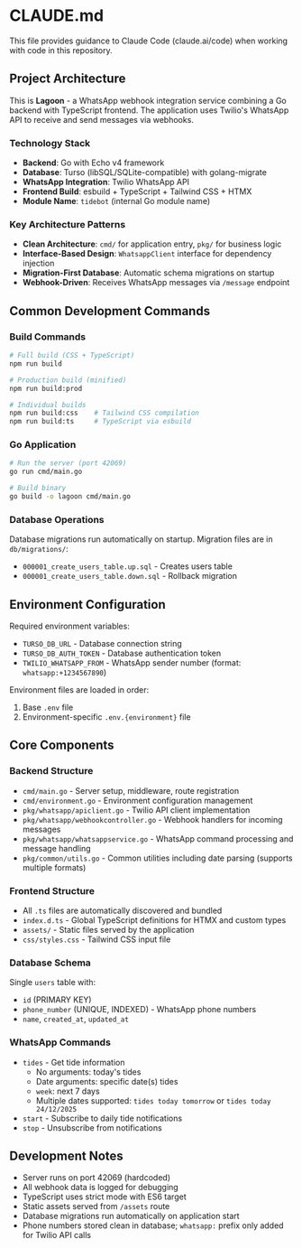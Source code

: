 # CLAUDE.md

This file provides guidance to Claude Code (claude.ai/code) when working with code in this repository.

## Project Architecture

This is **Lagoon** - a WhatsApp webhook integration service combining a Go backend with TypeScript frontend. The application uses Twilio's WhatsApp API to receive and send messages via webhooks.

### Technology Stack
- **Backend**: Go with Echo v4 framework
- **Database**: Turso (libSQL/SQLite-compatible) with golang-migrate
- **WhatsApp Integration**: Twilio WhatsApp API
- **Frontend Build**: esbuild + TypeScript + Tailwind CSS + HTMX
- **Module Name**: `tidebot` (internal Go module name)

### Key Architecture Patterns
- **Clean Architecture**: `cmd/` for application entry, `pkg/` for business logic
- **Interface-Based Design**: `WhatsappClient` interface for dependency injection
- **Migration-First Database**: Automatic schema migrations on startup
- **Webhook-Driven**: Receives WhatsApp messages via `/message` endpoint

## Common Development Commands

### Build Commands
```bash
# Full build (CSS + TypeScript)
npm run build

# Production build (minified)
npm run build:prod

# Individual builds
npm run build:css    # Tailwind CSS compilation
npm run build:ts     # TypeScript via esbuild
```

### Go Application
```bash
# Run the server (port 42069)
go run cmd/main.go

# Build binary
go build -o lagoon cmd/main.go
```

### Database Operations
Database migrations run automatically on startup. Migration files are in `db/migrations/`:
- `000001_create_users_table.up.sql` - Creates users table
- `000001_create_users_table.down.sql` - Rollback migration

## Environment Configuration

Required environment variables:
- `TURSO_DB_URL` - Database connection string
- `TURSO_DB_AUTH_TOKEN` - Database authentication token  
- `TWILIO_WHATSAPP_FROM` - WhatsApp sender number (format: `whatsapp:+1234567890`)

Environment files are loaded in order:
1. Base `.env` file
2. Environment-specific `.env.{environment}` file

## Core Components

### Backend Structure
- `cmd/main.go` - Server setup, middleware, route registration
- `cmd/environment.go` - Environment configuration management
- `pkg/whatsapp/apiclient.go` - Twilio API client implementation
- `pkg/whatsapp/webhookcontroller.go` - Webhook handlers for incoming messages
- `pkg/whatsapp/whatsappservice.go` - WhatsApp command processing and message handling
- `pkg/common/utils.go` - Common utilities including date parsing (supports multiple formats)

### Frontend Structure
- All `.ts` files are automatically discovered and bundled
- `index.d.ts` - Global TypeScript definitions for HTMX and custom types
- `assets/` - Static files served by the application
- `css/styles.css` - Tailwind CSS input file

### Database Schema
Single `users` table with:
- `id` (PRIMARY KEY)
- `phone_number` (UNIQUE, INDEXED) - WhatsApp phone numbers
- `name`, `created_at`, `updated_at`

### WhatsApp Commands
- `tides` - Get tide information
  - No arguments: today's tides
  - Date arguments: specific date(s) tides
  - `week`: next 7 days
  - Multiple dates supported: `tides today tomorrow` or `tides today 24/12/2025`
- `start` - Subscribe to daily tide notifications
- `stop` - Unsubscribe from notifications

## Development Notes

- Server runs on port 42069 (hardcoded)
- All webhook data is logged for debugging
- TypeScript uses strict mode with ES6 target
- Static assets served from `/assets` route
- Database migrations run automatically on application start
- Phone numbers stored clean in database; `whatsapp:` prefix only added for Twilio API calls